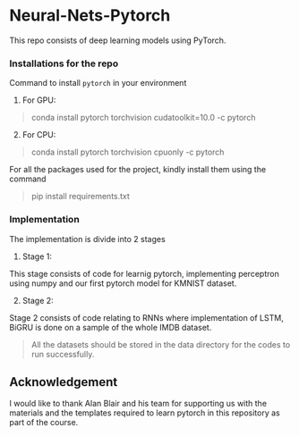 # Neural-Nets-Pytorch

This repo consists of deep learning models using PyTorch.

### Installations for the repo

Command to install `pytorch` in your environment

1) For GPU:
> conda install pytorch torchvision cudatoolkit=10.0 -c pytorch

2) For CPU: 

> conda install pytorch torchvision cpuonly -c pytorch

For all the packages used for the project, kindly install them using the command 
 
> pip install requirements.txt


### Implementation

The implementation is divide into 2 stages

1) Stage 1:

This stage consists of code for learnig pytorch, implementing perceptron using numpy and our first pytorch model
for KMNIST dataset.

2) Stage 2:

Stage 2 consists of code relating to RNNs where implementation of LSTM, BiGRU is done on a
 sample of the whole IMDB dataset.
 
 > All the datasets should be stored in the data directory for the codes to run successfully.

## Acknowledgement

I would like to thank Alan Blair and his team for supporting us with the materials and the templates 
required to learn pytorch in this repository as part of the course.